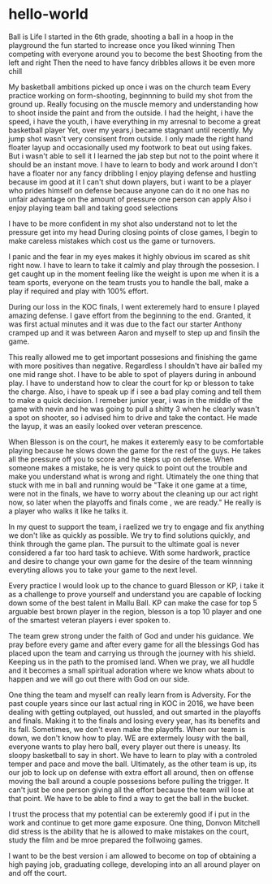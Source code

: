 # hello-world
Ball is Life 
I started in the 6th grade, shooting a ball in a hoop in the playground
the fun started to increase once you liked winning 
Then competing with everyone around you to become the best
Shooting from the left and right
Then the need to have fancy dribbles allows it be even more chill

My basketball ambitions picked up once i was on the church team
Every practice working on form-shooting, beginnning to build my shot from the ground up. Really focusing on the muscle memory and understanding how to shoot inside the paint and from the outside.
I had the height, i have the speed, i have the youth, i have everything in my arresnal to become a great basketball player
Yet, over my years,i became stagnant until recently. My jump shot wasn't very consisent from outside. I only made the right hand floater layup and occasionally used my footwork to beat out using fakes. But i wasn't able to sell it
I learned the jab step but not to the point where it should be an instant move. I have to learn to body and work around
I don't have a floater nor any fancy dribbling
I enjoy playing defense and hustling because im good at it
I can't shut down players, but i want to be a player who prides himself on defense because anyone can do it
no one has no unfair advantage on the amount of pressure one person can apply 
Also i enjoy playing team ball and taking good selections

I have to be more confident in my shot also understand not to let the pressure get into my head
During closing points of close games, I begin to make careless mistakes which cost us the game or turnovers. 

I panic and the fear in my eyes makes it highly obvious im scared as shit right now. I have to learn to take it calmly and play through the possesion. I get caught up in the moment feeling like the weight is upon me when it is a team sports, everyone on the team trusts you to handle the ball, make a play if required and play with 100% effort. 

During our loss in the KOC finals, I went exteremely hard to ensure I played amazing defense. I gave effort from the beginning to the end. Granted, it was first actual minutes and it was due to the fact our starter Anthony cramped up and it was between Aaron and myself to step up and finsih the game. 

This really allowed me to get important possesions and finishing the game with more positives than negative. Regardless I shouldn't have air balled my one mid range shot. I have to be able to spot of players during in anbound play. I have to understand how to clear the court for kp or blesson to take the charge. Also, i have to speak up if i see a bad play coming and tell them to make a quick decision. I remeber junior year, i was in the middle of the game with nevin and he was going to pull a shitty 3 when he clearly wasn't a spot on shooter, so i advised him to drive and take the contact. He made the layup, it was an easily looked over veteran prescence.

When Blesson is on the court, he makes it exteremly easy to be comfortable playing because he slows down the game for the rest of the guys. He takes all the pressure off you to score and he steps up on defense. When someone makes a mistake, he is very quick to point out the trouble and make you understand what is wrong and right. Utimately the one thing that stuck with me in ball and running would be "Take it one game at a time, were not in the finals, we have to worry about the cleaning up our act right now, so later when the playoffs and finals come , we are ready." He really is a player who walks it like he talks it.

In my quest to support the team, i raelized we try to engage and fix anything we don't like as quickly as possible. We try to find solutions quickly, and think through the game plan. The pursuit to the ultimate goal is never considered a far too hard task to achieve. With some hardwork, practice and desire to change your own game for the desire of the team winnning everyting allows you to take your game to the next level. 

Every practice I would look up to the chance to guard Blesson or KP, i take it as a challenge to prove yourself and understand you are capable of locking down some of the best talent in Mallu Ball. KP can make the case for top 5 arguable best brown player in the region, blesson is a top 10 player and one of the smartest veteran players i ever spoken to. 

The team grew strong under the faith of God and under his guidance. We pray before every game and after every game for all the blessings God has placed upon the team and carrying us through the journey with his shield. Keeping us in the path to the promised land. When we pray, we all huddle and it becomes a small spiritual adoration where we know whats about to happen and we will go out there with God on our side. 

One thing the team and myself can really learn from is Adversity. For the past couple years since our last actual ring in KOC in 2016, we have been dealing with getting outplayed, out hussled, and out smarted in the playoffs and finals. Making it to the finals and losing every year, has its benefits and its fall. Sometimes, we don't even make the playoffs. When our team is down, we don't know how to play. WE are extermely lousy with the ball, everyone wants to play hero ball, every player out there is uneasy. Its sloopy basketball to say in short. We have to learn to play with a controled temper and pace and move the ball. Ultimately, as the other team is up, its our job to lock up on defense with extra effort all around, then on offense moving the ball around a couple possesions before pulling the trigger. It can't just be one person giving all the effort because the team will lose at that point. We have to be able to find a way to get the ball in the bucket. 

I trust the process that my potential can be exteremly good if i put in the work and continue to get more game exposure. One thing, Donvon Mitchell did stress is the ability that he is allowed to make mistakes on the court, study the film and be mroe prepared the follwoing games. 

I want to  be the best version i am allowed to become on top of obtaining a high paying job, graduating college, developing into an all around player on and off the court. 
